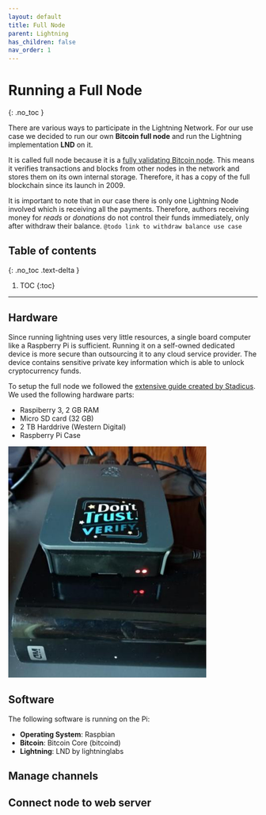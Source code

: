 ```yaml
---
layout: default
title: Full Node
parent: Lightning
has_children: false
nav_order: 1
---
```

# Running a Full Node
{: .no_toc }

There are various ways to participate in the Lightning Network. For our use case we decided to run our own **Bitcoin full node** and run the Lightning implementation **LND** on it.

It is called full node because it is a [fully validating Bitcoin node](https://bitcoin.org/en/full-node). This means it verifies transactions and blocks from other nodes in the network and stores them on its own internal storage. Therefore, it has a copy of the full blockchain since its launch in 2009.

It is important to note that in our case there is only one Lightning Node involved which is receiving all the payments. Therefore, authors receiving money for *reads* or *donations* do not control their funds immediately, only after withdraw their balance. `@todo link to withdraw balance use case`

## Table of contents
{: .no_toc .text-delta }

1. TOC
{:toc}

---

## Hardware
Since running lightning uses very little resources, a single board computer like a Raspberry Pi is sufficient. Running it on a self-owned dedicated device is more secure than outsourcing it to any cloud service provider. The device contains sensitive private key information which is able to unlock cryptocurrency funds.

To setup the full node we followed the [extensive guide created by Stadicus](https://stadicus.github.io/RaspiBolt/). We used the following hardware parts:
- Raspiberry 3, 2 GB RAM
- Micro SD card (32 GB)
- 2 TB Harddrive (Western Digital)
- Raspberry Pi Case

![Raspberry Pi](resources/raspibolt.jpeg)

## Software
The following software is running on the Pi:

- **Operating System**: Raspbian
- **Bitcoin**: Bitcoin Core (bitcoind)
- **Lightning**: LND by lightninglabs

## Manage channels


## Connect node to web server
